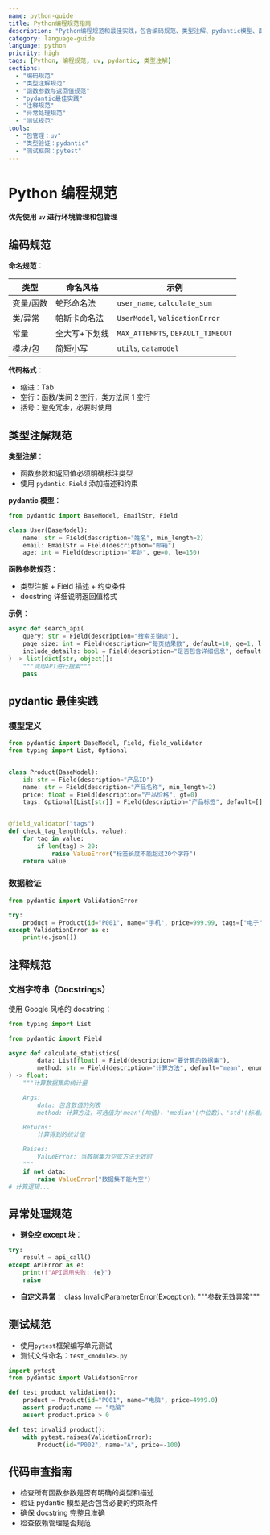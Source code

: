 ```yaml
---
name: python-guide
title: Python编程规范指南
description: "Python编程规范和最佳实践，包含编码规范、类型注解、pydantic模型、函数规范和测试指南"
category: language-guide
language: python
priority: high
tags: [Python, 编程规范, uv, pydantic, 类型注解]
sections:
  - "编码规范"
  - "类型注解规范"
  - "函数参数与返回值规范"
  - "pydantic最佳实践"
  - "注释规范"
  - "异常处理规范"
  - "测试规范"
tools:
  - "包管理：uv"
  - "类型验证：pydantic"
  - "测试框架：pytest"
---
```


# Python 编程规范

**优先使用 `uv` 进行环境管理和包管理**

## 编码规范

**命名规范**：

| 类型      | 命名风格      | 示例                              |
| --------- | ------------- | --------------------------------- |
| 变量/函数 | 蛇形命名法    | `user_name`, `calculate_sum`      |
| 类/异常   | 帕斯卡命名法  | `UserModel`, `ValidationError`    |
| 常量      | 全大写+下划线 | `MAX_ATTEMPTS`, `DEFAULT_TIMEOUT` |
| 模块/包   | 简短小写      | `utils`, `datamodel`              |

**代码格式**：

- 缩进：Tab
- 空行：函数/类间 2 空行，类方法间 1 空行
- 括号：避免冗余，必要时使用

## 类型注解规范

**类型注解**：

- 函数参数和返回值必须明确标注类型
- 使用 `pydantic.Field` 添加描述和约束

**pydantic 模型**：

```python
from pydantic import BaseModel, EmailStr, Field

class User(BaseModel):
    name: str = Field(description="姓名", min_length=2)
    email: EmailStr = Field(description="邮箱")
    age: int = Field(description="年龄", ge=0, le=150)
```

**函数参数规范**：

- 类型注解 + Field 描述 + 约束条件
- docstring 详细说明返回值格式

**示例**：

```python
async def search_api(
    query: str = Field(description="搜索关键词"),
    page_size: int = Field(description="每页结果数", default=10, ge=1, le=100),
    include_details: bool = Field(description="是否包含详细信息", default=False),
) -> list[dict[str, object]]:
    """调用API进行搜索"""
    pass
```

## pydantic 最佳实践

### 模型定义

```python
from pydantic import BaseModel, Field, field_validator
from typing import List, Optional


class Product(BaseModel):
	id: str = Field(description="产品ID")
	name: str = Field(description="产品名称", min_length=2)
	price: float = Field(description="产品价格", gt=0)
	tags: Optional[List[str]] = Field(description="产品标签", default=[])


@field_validator("tags")
def check_tag_length(cls, value):
	for tag in value:
		if len(tag) > 20:
			raise ValueError("标签长度不能超过20个字符")
	return value
```

### 数据验证

```python
from pydantic import ValidationError

try:
	product = Product(id="P001", name="手机", price=999.99, tags=["电子", "通讯"])
except ValidationError as e:
	print(e.json())
```

## 注释规范

### 文档字符串（Docstrings）

使用 Google 风格的 docstring：

```python
from typing import List

from pydantic import Field

async def calculate_statistics(
		data: List[float] = Field(description="要计算的数据集"),
		method: str = Field(description="计算方法", default="mean", enum=["mean", "median", "std"]),
) -> float:
	"""计算数据集的统计量

	Args:
		data: 包含数值的列表
		method: 计算方法，可选值为'mean'(均值)、'median'(中位数)、'std'(标准差)

	Returns:
		计算得到的统计值

	Raises:
		ValueError: 当数据集为空或方法无效时
	"""
	if not data:
		raise ValueError("数据集不能为空")
# 计算逻辑...
```

## 异常处理规范

- **避免空 except 块**：

```python
try:
	result = api_call()
except APIError as e:
	print(f"API调用失败: {e}")
	raise
```

- **自定义异常**：
  class InvalidParameterError(Exception):
  """参数无效异常"""

## 测试规范

- 使用`pytest`框架编写单元测试
- 测试文件命名：`test_<module>.py`

```python
import pytest
from pydantic import ValidationError

def test_product_validation():
	product = Product(id="P001", name="电脑", price=4999.0)
	assert product.name == "电脑"
	assert product.price > 0

def test_invalid_product():
	with pytest.raises(ValidationError):
		Product(id="P002", name="A", price=-100)
```

## 代码审查指南

- 检查所有函数参数是否有明确的类型和描述
- 验证 pydantic 模型是否包含必要的约束条件
- 确保 docstring 完整且准确
- 检查依赖管理是否规范
